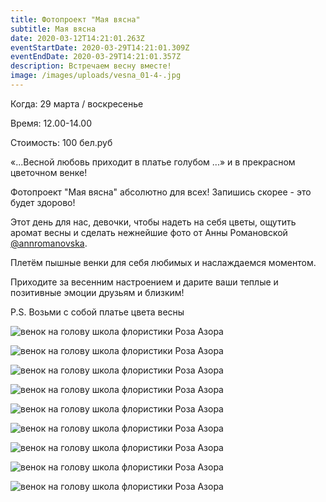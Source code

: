 ```yaml
---
title: Фотопроект "Мая вясна"
subtitle: Мая вясна
date: 2020-03-12T14:21:01.263Z
eventStartDate: 2020-03-29T14:21:01.309Z
eventEndDate: 2020-03-29T14:21:01.357Z
description: Встречаем весну вместе!
image: /images/uploads/vesna_01-4-.jpg
---
```

Когда: 29 марта / воскресенье

Время: 12.00-14.00

Стоимость: 100 бел.руб 

«...Весной любовь приходит в платье голубом ...» и в прекрасном цветочном венке!

Фотопроект "Мая вясна" абсолютно для всех! Запишись скорее - это будет здорово! 

Этот день для нас, девочки, чтобы надеть на себя цветы, ощутить аромат весны и сделать нежнейшие фото от Анны Романовской [@annromanovska](https://www.instagram.com/annromanovska/?hl=ru). 

Плетём пышные венки для себя любимых и наслаждаемся моментом.

Приходите за весенним настроением и дарите ваши теплые и позитивные эмоции друзьям и близким!

P.S. Возьми с собой платье цвета весны

![венок на голову школа флористики Роза Азора](/images/uploads/vesna_01-3-.jpg "венок на голову школа флористики Роза Азора")

![венок на голову школа флористики Роза Азора](/images/uploads/vesna_01-2-.jpg "венок на голову школа флористики Роза Азора")

![венок на голову школа флористики Роза Азора](/images/uploads/vesna_01-12-.jpg "венок на голову школа флористики Роза Азора")

![венок на голову школа флористики Роза Азора](/images/uploads/vesna_01-11-.jpg "венок на голову школа флористики Роза Азора")

![венок на голову школа флористики Роза Азора](/images/uploads/vesna_01-9-.jpg "венок на голову школа флористики Роза Азора")

![венок на голову школа флористики Роза Азора](/images/uploads/vesna_01-8-.jpg "венок на голову школа флористики Роза Азора")

![венок на голову школа флористики Роза Азора](/images/uploads/vesna_01-7-.jpg "венок на голову школа флористики Роза Азора")

![венок на голову школа флористики Роза Азора](/images/uploads/vesna_01-6-.jpg "венок на голову школа флористики Роза Азора")

![венок на голову школа флористики Роза Азора](/images/uploads/vesna_01-5-.jpg "венок на голову школа флористики Роза Азора")
